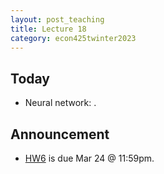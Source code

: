 ```yaml
---
layout: post_teaching
title: Lecture 18
category: econ425twinter2023
---
```


## Today

* Neural network: .

## Announcement

* [HW6](https://ucla-econ-425t.github.io/2023winter/hw/hw6/hw6.html) is due Mar 24 @ 11:59pm. 
